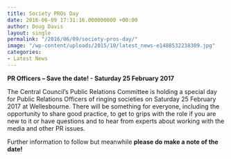 ```yaml
---
title: Society PROs Day
date: 2016-06-09 17:31:16.000000000 +00:00
author: Doug Davis
layout: single
permalink: "/2016/06/09/society-pros-day/"
image: "/wp-content/uploads/2015/10/latest_news-e1488532238309.jpg"
categories:
- Latest News
---
```

**PR Officers – Save the date! - Saturday 25 February 2017**

The Central Council’s Public Relations Committee is holding a special day for Public Relations Officers of ringing societies on Saturday 25 February 2017 at Wellesbourne. There will be something for everyone, including the opportunity to share good practice, to get to grips with the role if you are new to it or have questions and to hear from experts about working with the media and other PR issues.

Further information to follow but meanwhile **please do make a note of the date!**
